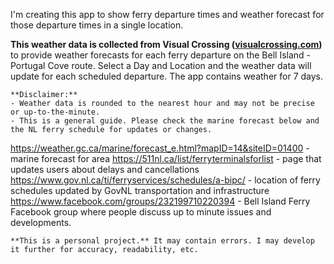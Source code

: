 I'm creating this app to show ferry departure times and weather forecast for those departure times in a single location.

 **This weather data is collected from Visual Crossing ([visualcrossing.com](https://www.visualcrossing.com))** 
    to provide weather forecasts for each ferry departure on the Bell Island - Portugal Cove route. Select a Day and Location
    and the weather data will update for each scheduled departure. The app contains weather for 7 days.
    
    **Disclaimer:**
    - Weather data is rounded to the nearest hour and may not be precise or up-to-the-minute.  
    - This is a general guide. Please check the marine forecast below and the NL ferry schedule for updates or changes.

https://weather.gc.ca/marine/forecast_e.html?mapID=14&siteID=01400 - marine forecast for area
https://511nl.ca/list/ferryterminalsforlist - page that updates users about delays and cancellations
https://www.gov.nl.ca/ti/ferryservices/schedules/a-bipc/ - location of ferry schedules updated by GovNL transportation and infrastructure
https://www.facebook.com/groups/232199710220394 - Bell Island Ferry Facebook group where people discuss up to minute issues and developments.
    
    **This is a personal project.** It may contain errors. I may develop it further for accuracy, readability, etc.
